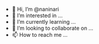 - 👋 Hi, I’m @naninari
- 👀 I’m interested in ...
- 🌱 I’m currently learning ...
- 💞️ I’m looking to collaborate on ...
- 📫 How to reach me ...

<!---
naninari/naninari is a ✨ special ✨ repository because its `README.md` (this file) appears on your GitHub profile.
You can click the Preview link to take a look at your changes.
--->
